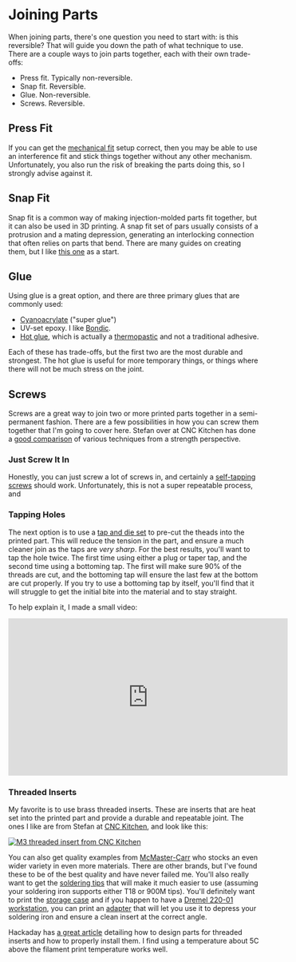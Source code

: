 # Joining Parts

When joining parts, there's one question you need to start with: is this
reversible? That will guide you down the path of what technique to use. There
are a couple ways to join parts together, each with their own trade-offs:

* Press fit. Typically non-reversible.
* Snap fit. Reversible.
* Glue. Non-reversible.
* Screws. Reversible.

## Press Fit

If you can get the [mechanical fit](/mechanical/fit.md) setup correct, then you
may be able to use an interference fit and stick things together without any
other mechanism. Unfortunately, you also run the risk of breaking the parts
doing this, so I strongly advise against it.

## Snap Fit

Snap fit is a common way of making injection-molded parts fit together, but it
can also be used in 3D printing. A snap fit set of pars usually consists of a
protrusion and a mating depression, generating an interlocking connection that
often relies on parts that bend. There are many guides on creating them, but I
like [this
one](https://all3dp.com/2/3d-printing-snap-fit-design-simply-explained/) as a start.

## Glue

Using glue is a great option, and there are three primary glues that are
commonly used:

* [Cyanoacrylate](https://en.wikipedia.org/wiki/Cyanoacrylate) ("super glue")
* UV-set epoxy. I like [Bondic](https://bondic-store.com).
* [Hot glue](https://en.wikipedia.org/wiki/Hot-melt_adhesive), which is actually
  a [thermopastic](https://en.wikipedia.org/wiki/Thermoplastic) and not a
  traditional adhesive.

Each of these has trade-offs, but the first two are the most durable and
strongest. The hot glue is useful for more temporary things, or things where
there will not be much stress on the joint.

## Screws

Screws are a great way to join two or more printed parts together in a
semi-permanent fashion. There are a few possibilities in how you can screw them
together that I'm going to cover here. Stefan over at CNC Kitchen has done a
[good
comparison](https://www.cnckitchen.com/blog/helicoils-threaded-insets-and-embedded-nuts-in-3d-prints-strength-amp-strength-assessment)
of various techniques from a strength perspective.

### Just Screw It In

Honestly, you can just screw a lot of screws in, and certainly a [self-tapping
screws](https://en.wikipedia.org/wiki/Self-tapping_screw) should work.
Unfortunately, this is not a super repeatable process, and 

### Tapping Holes

The next option is to use a [tap and die
set](https://en.wikipedia.org/wiki/Tap_and_die) to pre-cut the theads into the
printed part. This will reduce the tension in the part, and ensure a much
cleaner join as the taps are _very sharp_. For the best results, you'll want to
tap the hole twice. The first time using either a plug or taper tap, and the
second time using a bottoming tap. The first will make sure 90% of the threads
are cut, and the bottoming tap will ensure the last few at the bottom are cut
properly. If you try to use a bottoming tap by itself, you'll find that it will
struggle to get the initial bite into the material and to stay straight.

To help explain it, I made a small video:

<iframe width="560" height="315" src="https://www.youtube-nocookie.com/embed/RjGXpc7K3p0" title="YouTube video player" frameborder="0" allow="accelerometer; autoplay; clipboard-write; encrypted-media; gyroscope; picture-in-picture; web-share" allowfullscreen></iframe>

### Threaded Inserts

My favorite is to use brass threaded inserts. These are inserts that are heat
set into the printed part and provide a durable and repeatable joint. The ones I
like are from Stefan at [CNC Kitchen](https://cnckitchen.store), and look like
this: 

[![M3 threaded insert from CNC
Kitchen](/img/cnc-kitchen-threaded-insert.jpg)](https://cnckitchen.store)

You can also get quality examples from
[McMaster-Carr](https://www.mcmaster.com/products/threaded-inserts/for-use-in~plastic/)
who stocks an even wider variety in even more materials. There are other brands,
but I've found these to be of the best quality and have never failed me. You'll
also really want to get the [soldering
tips](https://cnckitchen.store/products/einschmelzhilfen-soldering-tips-m2-m2-5-m3-m4-m5-m6-1-4-m8-100-lead-and-cadmium-free)
that will make it much easier to use (assuming your soldering iron supports
either T18 or 900M tips). You'll definitely want to print the [storage
case](https://www.printables.com/model/167924-case-for-cnc-kitchen-threaded-inserts-soldering-ti)
and if you happen to have a [Dremel 220-01
workstation](https://www.dremel.com/us/en/p/220-01-26150220aa), you can print an
[adapter](https://www.printables.com/model/405918-heat-set-insert-press-hakko-fx888-dremel-workstati) that will let you use it to
depress your soldering iron and ensure a clean insert at the correct angle.

Hackaday has [a great
article](https://hackaday.com/2019/02/28/threading-3d-printed-parts-how-to-use-heat-set-inserts/)
detailing how to design parts for threaded inserts and how to properly install
them. I find using a temperature about 5C above the filament print temperature
works well.